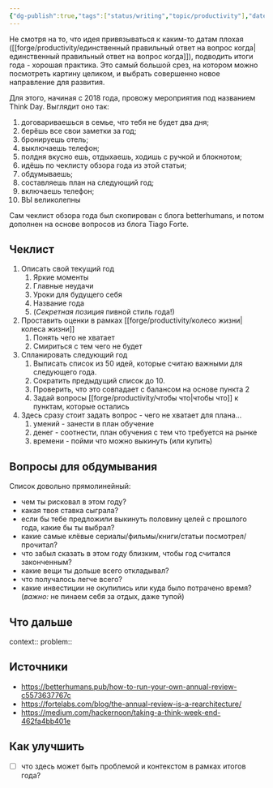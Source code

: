 ```yaml
---
{"dg-publish":true,"tags":["status/writing","topic/productivity"],"date":"2024-12-05T17:00:00+03:00","modified_at":"2024-12-05T20:51:09+03:00","permalink":"/forge/productivity/как подводить итоги года/","dgPassFrontmatter":true}
---
```



Не смотря на то, что идея привязываться к каким-то датам плохая ([[forge/productivity/единственный правильный ответ на вопрос когда|единственный правильный ответ на вопрос когда]]), подводить итоги года - хорошая практика. Это самый большой срез, на котором можно посмотреть картину целиком, и выбрать совершенно новое направление для развития.

Для этого, начиная с 2018 года, провожу мероприятия под названием Think Day. Выглядит оно так: 
1. договариваешься в семье, что тебя не будет два дня;
2. берёшь все свои заметки за год;
3. бронируешь отель;
4. выключаешь телефон;
5. полдня вкусно ешь, отдыхаешь, ходишь с ручкой и блокнотом;
6. идёшь по чеклисту обзора года из этой статьи;
7. обдумываешь;
8. составляешь план на следующий год;
9. включаешь телефон;
10. ВЫ великолепны

Сам чеклист обзора года был скопирован с блога betterhumans, и потом дополнен на основе вопросов из блога Tiago Forte. 

## Чеклист

1. Описать свой текущий год
    1. Яркие моменты
    2. Главные неудачи
    3. Уроки для будущего себя
    4. Название года
    5. (_Секретная позиция_ пивной стиль года!)
2. Проставить оценки в рамках [[forge/productivity/колесо жизни|колеса жизни]]
    1. Понять чего не хватает
    2. Смириться с тем чего не будет
3. Спланировать следующий год
    1. Выписать список из 50 идей, которые считаю важными для следующего года.
    2. Сократить предыдущий список до 10.
    3. Проверить, что это совпадает с балансом на основе пункта 2
    4. Задай вопросы [[forge/productivity/чтобы что|чтобы что]] к пунктам, которые остались
4. Здесь сразу стоит задать вопрос - чего не хватает для плана...
    1. умений - занести в план обучение
    2. денег - соотнести, план обучения с тем что требуется на рынке
    3. времени - пойми что можно выкинуть (или купить)

## Вопросы для обдумывания

Список довольно прямолинейный:
- чем ты рисковал в этом году?
- какая твоя ставка сыграла?
- если бы тебе предложили выкинуть половину целей с прошлого года, какие бы ты выбрал?
- какие самые клёвые сериалы/фильмы/книги/статьи посмотрел/прочитал?
- что забыл сказать в этом году близким, чтобы год считался законченным?
- какие вещи ты дольше всего откладывал?
- что получалось легче всего?
- какие инвестиции не окупились или куда было потрачено время? (*важно:* не пинаем себя за отдых, даже тупой)

## Что дальше



context:: 
problem::

## Источники



- https://betterhumans.pub/how-to-run-your-own-annual-review-c5573637767c
- https://fortelabs.com/blog/the-annual-review-is-a-rearchitecture/
- https://medium.com/hackernoon/taking-a-think-week-end-462fa4bb401e

## Как улучшить

- [ ] что здесь может быть проблемой и контекстом в рамках итогов года?
